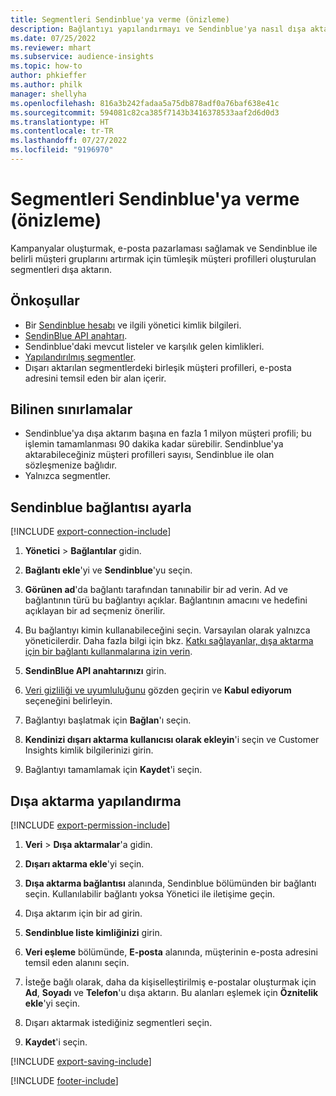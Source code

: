 ```yaml
---
title: Segmentleri Sendinblue'ya verme (önizleme)
description: Bağlantıyı yapılandırmayı ve Sendinblue'ya nasıl dışa aktarılacağını öğrenin.
ms.date: 07/25/2022
ms.reviewer: mhart
ms.subservice: audience-insights
ms.topic: how-to
author: phkieffer
ms.author: philk
manager: shellyha
ms.openlocfilehash: 816a3b242fadaa5a75db878adf0a76baf638e41c
ms.sourcegitcommit: 594081c82ca385f7143b3416378533aaf2d6d0d3
ms.translationtype: HT
ms.contentlocale: tr-TR
ms.lasthandoff: 07/27/2022
ms.locfileid: "9196970"
---
```

# <a name="export-segments-to-sendinblue-preview"></a>Segmentleri Sendinblue'ya verme (önizleme)

Kampanyalar oluşturmak, e-posta pazarlaması sağlamak ve Sendinblue ile belirli müşteri gruplarını artırmak için tümleşik müşteri profilleri oluşturulan segmentleri dışa aktarın.

## <a name="prerequisites"></a>Önkoşullar

- Bir [Sendinblue hesabı](https://www.sendinblue.com/) ve ilgili yönetici kimlik bilgileri.
- [SendinBlue API anahtarı](https://developers.sendinblue.com/docs/getting-started#:~:text=Get%20your%20API%20key&text=You%20can%20create%20one%20from,your%20settings%20This%20API%20key).
- Sendinblue'daki mevcut listeler ve karşılık gelen kimlikleri.
- [Yapılandırılmış segmentler](segments.md).
- Dışarı aktarılan segmentlerdeki birleşik müşteri profilleri, e-posta adresini temsil eden bir alan içerir.

## <a name="known-limitations"></a>Bilinen sınırlamalar

- Sendinblue'ya dışa aktarım başına en fazla 1 milyon müşteri profili; bu işlemin tamamlanması 90 dakika kadar sürebilir. Sendinblue'ya aktarabileceğiniz müşteri profilleri sayısı, Sendinblue ile olan sözleşmenize bağlıdır.
- Yalnızca segmentler.

## <a name="set-up-connection-to-sendinblue"></a>Sendinblue bağlantısı ayarla

[!INCLUDE [export-connection-include](includes/export-connection-admn.md)]

1. **Yönetici** > **Bağlantılar** gidin.

1. **Bağlantı ekle**'yi ve **Sendinblue**'yu seçin.

1. **Görünen ad**'da bağlantı tarafından tanınabilir bir ad verin. Ad ve bağlantının türü bu bağlantıyı açıklar. Bağlantının amacını ve hedefini açıklayan bir ad seçmeniz önerilir.

1. Bu bağlantıyı kimin kullanabileceğini seçin. Varsayılan olarak yalnızca yöneticilerdir. Daha fazla bilgi için bkz. [Katkı sağlayanlar, dışa aktarma için bir bağlantı kullanmalarına izin verin](connections.md#allow-contributors-to-use-a-connection-for-exports).

1. **SendinBlue API anahtarınızı** girin.

1. [Veri gizliliği ve uyumluluğunu](connections.md#data-privacy-and-compliance) gözden geçirin ve **Kabul ediyorum** seçeneğini belirleyin.

1. Bağlantıyı başlatmak için **Bağlan**'ı seçin.

1. **Kendinizi dışarı aktarma kullanıcısı olarak ekleyin**'i seçin ve Customer Insights kimlik bilgilerinizi girin.

1. Bağlantıyı tamamlamak için **Kaydet**'i seçin.

## <a name="configure-an-export"></a>Dışa aktarma yapılandırma

[!INCLUDE [export-permission-include](includes/export-permission.md)]

1. **Veri** > **Dışa aktarmalar**'a gidin.

1. **Dışarı aktarma ekle**'yi seçin.

1. **Dışa aktarma bağlantısı** alanında, Sendinblue bölümünden bir bağlantı seçin. Kullanılabilir bağlantı yoksa Yönetici ile iletişime geçin.

1. Dışa aktarım için bir ad girin.

1. **Sendinblue liste kimliğinizi** girin.

1. **Veri eşleme** bölümünde, **E-posta** alanında, müşterinin e-posta adresini temsil eden alanını seçin.

1. İsteğe bağlı olarak, daha da kişiselleştirilmiş e-postalar oluşturmak için **Ad**, **Soyadı** ve **Telefon**'u dışa aktarın. Bu alanları eşlemek için **Öznitelik ekle**'yi seçin.

1. Dışarı aktarmak istediğiniz segmentleri seçin.

1. **Kaydet**'i seçin.

[!INCLUDE [export-saving-include](includes/export-saving.md)]

[!INCLUDE [footer-include](includes/footer-banner.md)]
